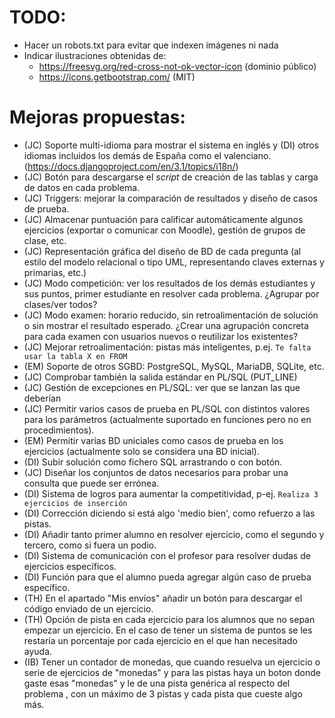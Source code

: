 # TODO:
 * Hacer un robots.txt para evitar que indexen imágenes ni nada
 * Indicar ilustraciones obtenidas de:
   * https://freesvg.org/red-cross-not-ok-vector-icon (dominio público)
   * https://icons.getbootstrap.com/ (MIT)
 
# Mejoras propuestas:
 * (JC) Soporte multi-idioma para mostrar el sistema en inglés y (DI) otros idiomas
 incluidos los demás de España como el valenciano. (https://docs.djangoproject.com/en/3.1/topics/i18n/)
 * (JC) Botón para descargarse el *script* de creación de las tablas y carga de datos en cada problema.
 * (JC) Triggers: mejorar la comparación de resultados y diseño de casos de prueba.
 * (JC) Almacenar puntuación para calificar automáticamente algunos ejercicios (exportar o comunicar con Moodle), 
 gestión de grupos de clase, etc.
 * (JC) Representación gráfica del diseño de BD de cada pregunta (al estilo del modelo relacional o tipo UML, 
 representando claves externas y primarias, etc.)
 * (JC) Modo competición: ver los resultados de los demás estudiantes y sus puntos, primer estudiante en resolver cada 
 problema. ¿Agrupar por clases/ver todos?
*  (JC) Modo examen: horario reducido, sin retroalimentación de solución o sin mostrar el resultado esperado. ¿Crear 
una agrupación concreta para cada examen con usuarios nuevos o reutilizar los existentes?
* (JC) Mejorar retroalimentación: pistas más inteligentes, p.ej. ```Te falta usar la tabla X en FROM```
* (EM) Soporte de otros SGBD: PostgreSQL, MySQL, MariaDB, SQLite, etc.
* (JC) Comprobar también la salida estándar en PL/SQL (PUT_LINE)
* (JC) Gestión de excepciones en PL/SQL: ver que se lanzan las que deberían
* (JC) Permitir varios casos de prueba en PL/SQL con distintos valores para los parámetros (actualmente suportado 
en funciones pero no en procedimientos).
* (EM) Permitir varias BD uniciales como casos de prueba en los ejercicios (actualmente solo se considera una 
BD inicial).
* (DI) Subir solución como fichero SQL arrastrando o con botón.
* (JC) Diseñar los conjuntos de datos necesarios para probar una consulta que puede ser errónea.
* (DI) Sistema de logros para aumentar la competitividad, p-ej. ```Realiza 3 ejercicios de inserción```
* (DI) Corrección diciendo si está algo 'medio bien', como refuerzo a las pistas.
* (DI) Añadir tanto primer alumno en resolver ejercicio, como el segundo y tercero, como si fuera un podio.
* (DI) Sistema de comunicación con el profesor para resolver dudas de ejercicios específicos.
* (DI) Función para que el alumno pueda agregar algún caso de prueba específico.
* (TH) En el apartado "Mis envíos" añadir un botón para descargar el código enviado de un ejercicio.
* (TH) Opción de pista en cada ejercicio para los alumnos que no sepan empezar un ejercicio. En el caso de tener
un sistema de puntos se les restaría un porcentaje por cada ejercicio en el que han necesitado ayuda.
* (IB) Tener un contador de monedas, que cuando resuelva un ejercicio o serie de ejercicios de "monedas" y para las pistas haya un boton donde gaste esas "monedas" y le de una 
  pista genérica al respecto del problema , con un máximo de 3 pistas y cada pista que cueste algo más.

